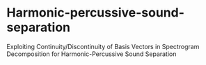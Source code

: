 # Harmonic-percussive-sound-separation
Exploiting Continuity/Discontinuity of Basis Vectors in Spectrogram Decomposition for Harmonic-Percussive Sound Separation
